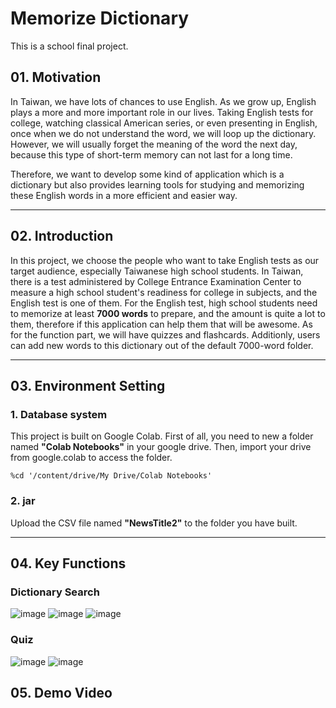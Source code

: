 # Memorize Dictionary
This is a school final project.

## 01. Motivation
In Taiwan, we have lots of chances to use English. As we grow up, English plays a more and more important role in our lives. Taking English tests for college, watching classical American series, or even presenting in English, once when we do not understand the word, we will loop up the dictionary. However, we will usually forget the meaning of the word the next day, because this type of short-term memory can not last for a long time.

Therefore, we want to develop some kind of application which is a dictionary but also provides learning tools for studying and memorizing these English words in a more efficient and easier way.
***
## 02. Introduction
In this project, we choose the people who want to take English tests as our target audience, especially Taiwanese high school students. In Taiwan, there is a test administered by College Entrance Examination Center to measure a high school student's readiness for college in subjects, and the English test is one of them. For the English test, high school students need to memorize at least **7000 words** to prepare, and the amount is quite a lot to them, therefore if this application can help them that will be awesome. As for the function part, we will have quizzes and flashcards. Additionly, users can add new words to this dictionary out of the default 7000-word folder.

***
## 03. Environment Setting
### 1. Database system
This project is built on Google Colab. First of all, you need to new a folder named **"Colab Notebooks"** in your google drive. Then, import your drive from google.colab to access the folder.
```
%cd '/content/drive/My Drive/Colab Notebooks'
```
### 2. jar
Upload the CSV file named **"NewsTitle2"** to the folder you have built.
***
## 04. Key Functions
### Dictionary Search
![image](https://raw.githubusercontent.com/Wei-Hsi/template/main/all%20project%20layout/java%20app/main%20page.png?token=ARU42BWDOVCA2YQTBFSRDWTBPWYOE)
![image](https://raw.githubusercontent.com/Wei-Hsi/template/main/all%20project%20layout/java%20app/search%20page.png?token=ARU42BWGU72UH5TBSXCM4XLBPWYTQ)
![image](https://raw.githubusercontent.com/Wei-Hsi/template/main/all%20project%20layout/java%20app/add%20new%20word.png?token=ARU42BWJABNS2VQG5JQV3W3BPWYUQ)
### Quiz
![image](https://github.com/Wei-Hsi/template/blob/main/all%20project%20layout/java%20app/test%20page.png?raw=true)
![image](https://github.com/Wei-Hsi/template/blob/main/all%20project%20layout/java%20app/test%20page.png)
## 05. Demo Video



